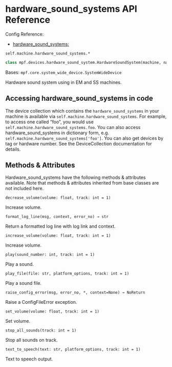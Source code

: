# hardware_sound_systems API Reference

Config Reference:

* [hardware_sound_systems:](../../../config/hardware_sound_systems.md)

`self.machine.hardware_sound_systems.*`

``` python
class mpf.devices.hardware_sound_system.HardwareSoundSystem(machine, name)
```

Bases: `mpf.core.system_wide_device.SystemWideDevice`

Hardware sound system using in EM and SS machines.

## Accessing hardware_sound_systems in code

The device collection which contains the `hardware_sound_systems` in your machine is available via `self.machine.hardware_sound_systems`. For example, to access one called “foo”, you would use `self.machine.hardware_sound_systems.foo`. You can also access hardware_sound_systems in dictionary form, e.g. `self.machine.hardware_sound_systems['foo']`. You can also get devices by tag or hardware number. See the DeviceCollection documentation for details.

## Methods & Attributes

Hardware_sound_systems have the following methods & attributes available. Note that methods & attributes inherited from base classes are not included here.

`decrease_volume(volume: float, track: int = 1)`

Increase volume.

`format_log_line(msg, context, error_no) → str`

Return a formatted log line with log link and context.

`increase_volume(volume: float, track: int = 1)`

Increase volume.

`play(sound_number: int, track: int = 1)`

Play a sound.

`play_file(file: str, platform_options, track: int = 1)`

Play a sound file.

`raise_config_error(msg, error_no, *, context=None) → NoReturn`

Raise a ConfigFileError exception.

`set_volume(volume: float, track: int = 1)`

Set volume.

`stop_all_sounds(track: int = 1)`

Stop all sounds on track.

`text_to_speech(text: str, platform_options, track: int = 1)`

Text to speech output.
